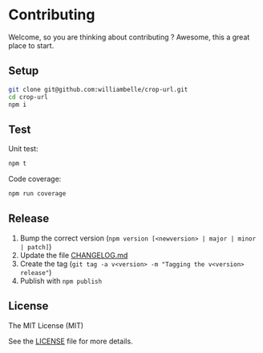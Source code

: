 Contributing
============

Welcome, so you are thinking about contributing ?
Awesome, this a great place to start.

Setup
-----

```bash
git clone git@github.com:williambelle/crop-url.git
cd crop-url
npm i
```

Test
----

Unit test:

```bash
npm t
```

Code coverage:

```bash
npm run coverage
```

Release
-------

  1. Bump the correct version (`npm version [<newversion> | major | minor | patch]`)
  2. Update the file [CHANGELOG.md](CHANGELOG.md)
  3. Create the tag (`git tag -a v<version> -m "Tagging the v<version> release"`)
  4. Publish with `npm publish`

License
-------

The MIT License (MIT)

See the [LICENSE](LICENSE) file for more details.
